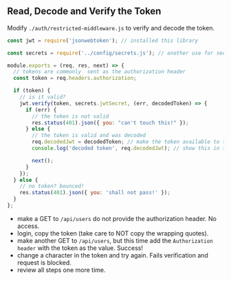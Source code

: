 ## Read, Decode and Verify the Token

Modify `./auth/restricted-middleware.js` to verify and decode the token.

```js
const jwt = require('jsonwebtoken'); // installed this library

const secrets = require('../config/secrets.js'); // another use for secrets

module.exports = (req, res, next) => {
  // tokens are commonly  sent as the authorization header
  const token = req.headers.authorization;

  if (token) {
    // is it valid?
    jwt.verify(token, secrets.jwtSecret, (err, decodedToken) => {
      if (err) {
        // the token is not valid
        res.status(401).json({ you: "can't touch this!" });
      } else {
        // the token is valid and was decoded
        req.decodedJwt = decodedToken; // make the token available to the rest of the API
        console.log('decoded token', req.decodedJwt); // show this in the terminal

        next();
      }
    });
  } else {
    // no token? bounced!
    res.status(401).json({ you: 'shall not pass!' });
  }
};
```

- make a GET to `/api/users` do not provide the authorization header. No access.
- login, copy the token (take care to NOT copy the wrapping quotes).
- make another GET to `/api/users`, but this time add the `Authorization header` with the token as the value. Success!
- change a character in the token and try again. Fails verification and request is blocked.
- review all steps one more time.
